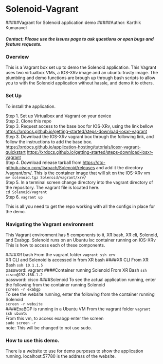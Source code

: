 # Solenoid-Vagrant
#####Vagrant for Solenoid application demo
#####Author: Karthik Kumaravel
##### Contact: Please use the issues page to ask questions or open bugs and feature requests.

### Overview
This is a Vagrant box set up to demo the Solenoid application. This Vagrant uses two virtualbox VMs, a IOS-XRv image and an ubuntu trusty image. The plumbiing and demo functions are brough up through bash scripts to allow you to with the Solenoid application without hassle, and demo it to others.

### Set Up

To install the application.

Step 1. Set up Virtualbox and Vagrant on your device <br />
Step 2. Clone this repo <br />
Step 3. Request access to the base box for IOS-XRv, using the link bellow<br />
https://xrdocs.github.io/getting-started/steps-download-iosxr-vagrant <br />
Step 3. Download the IOS-XRv vagrant box through the following link, and follow the instructions to add the base box.<br />
https://xrdocs.github.io/application-hosting/tutorials/iosxr-vagrant-quickstart
https://xrdocs.github.io/getting-started/steps-download-iosxr-vagrant <br />
Step 4. Download release tarball from https://cto-github.cisco.com/lisroach/Solenoid/releases and add it the directory /vagrant/xrv/. This is the container image that will sit on the IOS-XRv vm<br />
```mv solenoid.tgz Solenoid/vagrant/xrv/```<br />
Step 5. In a terminal screen change directory into the vagrant directory of the repository. The vagrant file is located here.<br />
```cd Solenoid/vagrant```<br />
Step 6. ```vagrant up``` <br />

This is all you need to get the repo working with all the configs in place for the demo.

### Navigating the Vagrant environment

This Vagrant environment has 5 components to it, XR bash, XR cli, Solenoid, and Exabgp. Solenoid runs on an Ubuntu lxc container running on IOS-XRv<br />
This is how to access each of these components.

####XR bash
From the vagrant folder
```vagrant ssh xrv``` <br />
XR CLI and Solenoid is accessed in from XR bash
####XR CLI
From XR Bash
```ssh 10.1.1.5``` <br />
password: vagrant
####Container running Solenoid
From XR Bash
```ssh cisco@192.168.1.2``` <br />
password: cisco
####Solenoid
To see the actual application running, enter the following from the container running Solenoid<br />
```screen -r exabgp```<br />
To see the website running, enter the following from the container running Solenoid<br />
```screen -r website```<br />
####ExaBGP is running in a Ubuntu VM
From the vagrant folder
```vagrant ssh ubuntu``` <br />
From this vm, to access exabgp enter the screen<br />
```sudo screen -r``` <br />
note: This will be changed to not use sudo.

### How to use this demo.
There is a website to use for demo purposes to show the application running. localhost:57780 is the address of the website.


